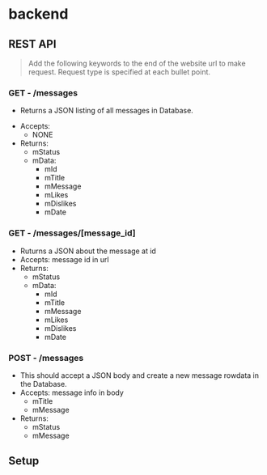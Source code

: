 # backend

## REST API

> Add the following keywords to the end of the website url to make request. Request type is specified at each bullet point.

### GET - /messages

- Returns a JSON listing of all messages in Database.

* Accepts:
  * NONE
* Returns:
  * mStatus
  * mData:
    * mId
    * mTitle
    * mMessage
    * mLikes
    * mDislikes
    * mDate

### GET - /messages/[message_id]

- Ruturns a JSON about the message at id
- Accepts: message id in url
- Returns:
  - mStatus
  - mData:
    - mId
    - mTitle
    - mMessage
    - mLikes
    - mDislikes
    - mDate

### POST - /messages

- This should accept a JSON body and create a new message rowdata in the Database.
- Accepts: message info in body
  - mTitle
  - mMessage
- Returns:
  - mStatus
  - mMessage

## Setup
